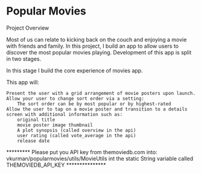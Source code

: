 # Popular Movies
Project Overview

Most of us can relate to kicking back on the couch and enjoying a movie with friends and family. In this project, I build an app to allow users to discover the most popular movies playing. Development of this app is split in two stages.

In this stage I build the core experience of movies app.

This app will:

    Present the user with a grid arrangement of movie posters upon launch.
    Allow your user to change sort order via a setting:
        The sort order can be by most popular or by highest-rated
    Allow the user to tap on a movie poster and transition to a details screen with additional information such as:
        original title
        movie poster image thumbnail
        A plot synopsis (called overview in the api)
        user rating (called vote_average in the api)
        release date

********* Please put you API key from themoviedb.com into: vkurman/popularmovies/utils/MovieUtils int the static String variable called THEMOVIEDB_API_KEY ***************
